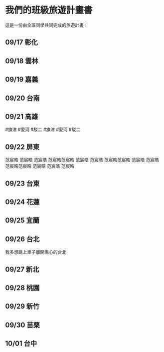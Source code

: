 # 我們的班級旅遊計畫書

這是一份由全班同學共同完成的旅遊計畫！

## 09/17 彰化


## 09/18 雲林


## 09/19 嘉義


## 09/20 台南


## 09/21 高雄
#旗津
#愛河
#駁二
#旗津
#愛河
#駁二
## 09/22 屏東

范宸晧 范宸晧 范宸晧 范宸晧范宸晧 范宸晧 范宸晧 范宸晧范宸晧 范宸晧 范宸晧 范宸晧范宸晧 范宸晧 范宸晧 范宸晧

## 09/23 台東


## 09/24 花蓮


## 09/25 宜蘭


## 09/26 台北
我多想跳上車子離開傷心的台北

## 09/27 新北


## 09/28 桃園


## 09/29 新竹


## 09/30 苗栗


## 10/01 台中



